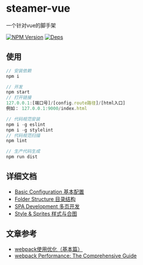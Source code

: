 # steamer-vue
一个针对vue的脚手架

[![NPM Version](https://img.shields.io/npm/v/steamer-vue.svg?style=flat)](https://www.npmjs.com/package/steamer-vue)
[![Deps](https://david-dm.org/SteamerTeam/steamer-vue.svg)](https://david-dm.org/SteamerTeam/steamer-vue)

## 使用

```javascript
// 安装依赖
npm i

// 开发
npm start
// 打开链接
127.0.0.1:[端口号]/[config.route路径]/[html入口]
例如： 127.0.0.1:9000/index.html

// 代码规范安装
npm i -g eslint
npm i -g stylelint
// 代码规范扫描
npm lint

// 生产代码生成
npm run dist

```


## 详细文档
* [Basic Configuration 基本配置](https://github.com/SteamerTeam/steamer-vue/wiki/Basic-Configuration-%08%E5%9F%BA%E6%9C%AC%E9%85%8D%E7%BD%AE)
* [Folder Structure 目录结构](https://github.com/SteamerTeam/steamer-vue/wiki/Folder-Structure-%E7%9B%AE%E5%BD%95%E7%BB%93%E6%9E%84)
* [SPA Development 多页开发](https://github.com/SteamerTeam/steamer-vue/wiki/SPA-Development---%E5%A4%9A%E9%A1%B5%E5%BC%80%E5%8F%91)
* [Style & Sprites 样式与合图](https://github.com/SteamerTeam/steamer-vue/wiki/Style-&-Sprites---%E6%A0%B7%E5%BC%8F%E4%B8%8E%E5%90%88%E5%9B%BE)


## 文章参考
* [webpack使用优化（基本篇）](https://github.com/lcxfs1991/blog/issues/2)
* [webpack Performance: The Comprehensive Guide](https://github.com/lcxfs1991/blog/issues/15)
